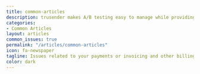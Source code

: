 ```yaml
---
title: common-articles
description: trusender makes A/B testing easy to manage while providing the level of accuracy required to ensure your tests are robust, so you can confidently optimize the performance of your campaigns.
categories:
- Common Articles
layout: articles
common_issues: true
permalink: "/articles/common-articles"
icon: fa-newspaper
tagline: Issues related to your payments or invoicing and other billing issues.
color: dark
---
```


